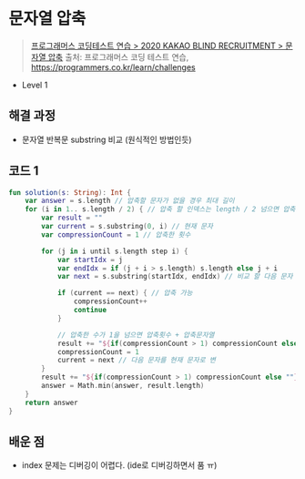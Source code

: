 # 문자열 압축

> [프로그래머스 코딩테스트 연습 > 2020 KAKAO BLIND RECRUITMENT > 문자열 압축](https://programmers.co.kr/learn/courses/30/lessons/60057)
> 출처: 프로그래머스 코딩 테스트 연습, https://programmers.co.kr/learn/challenges

- Level 1

## 해결 과정

- 문자열 반복문 substring 비교 (원식적인 방법인듯)

## 코드 1

```kotlin
fun solution(s: String): Int {
    var answer = s.length // 압축할 문자가 없을 경우 최대 길이
    for (i in 1.. s.length / 2) { // 압축 할 인덱스는 length / 2 넘으면 압축 할수 없으므로
        var result = ""
        var current = s.substring(0, i) // 현재 문자
        var compressionCount = 1 // 압축한 횟수

        for (j in i until s.length step i) {
            var startIdx = j
            var endIdx = if (j + i > s.length) s.length else j + i
            var next = s.substring(startIdx, endIdx) // 비교 할 다음 문자

            if (current == next) { // 압축 가능
                compressionCount++
                continue
            }

            // 압축한 수가 1을 넘으면 압축횟수 + 압축문자열
            result += "${if(compressionCount > 1) compressionCount else ""}$current"
            compressionCount = 1
            current = next // 다음 문자를 현재 문자로 변
        }
        result += "${if(compressionCount > 1) compressionCount else ""}$current" // 마지막 문자경 대입
        answer = Math.min(answer, result.length)
    }
    return answer
}
```

## 배운 점

- index 문제는 디버깅이 어렵다. (ide로 디버깅하면서 품 ㅠ)
